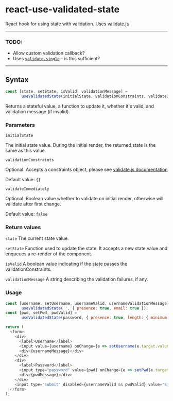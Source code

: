 # react-use-validated-state

React hook for using state with validation.  Uses [validate.js](https://validatejs.org/)

----

### TODO:

- Allow custom validation callback?
- Uses [`validate.single`](https://validatejs.org/#validate-single) - is this sufficient?

----

## Syntax

```javascript
const [state, setState, isValid, validationMessage] =
       useValidatedState(initialState, validationConstraints, validateImmediately]);
```
Returns a stateful value, a function to update it, whether it's valid, and validation message (if invalid).


### Parameters

`initialState`

The initial state value.  During the initial render, the returned state is the same as this value.

`validationConstraints`

Optional.  Accepts a constraints object, please see [validate.js documentation](https://validatejs.org/#validate-single)

Default value:
`{}`

`validateImmediately`

Optional.  Boolean value whether to validate on initial render, otherwise will validate after first change.

Default value:
`false`

### Return values

`state`
The current state value.

`setState`
Function used to update the state. It accepts a new state value and enqueues a re-render of the component.

`isValid`
A boolean value indicating if the state passes the validationConstraints.  

`validationMessage`
A string describing the validation failures, if any.

### Usage

```javascript
const [username, setUsername, usernameValid, usernameValidationMessage] =
       useValidatedState('', { presence: true, email: true });
const [pwd, setPwd, pwdValid] =
       useValidatedState(password, { presence: true, length: { minimum: 6 } });

return (
  <form>
    <div>
      <label>Username</label>
      <input value={username} onChange={e => setUsername(e.target.value)} />
      <div>{usernameMessage}</div>
    </div>
    <div>
      <label>Password</label>
      <input type="password" value={pwd} onChange={e => setPwd(e.target.value)} />
      <div>{pwdMessage}</div>
    </div>
    <input type="submit" disabled={usernameValid && pwdValid} value="Sign Up" />
  </form>
);
```
